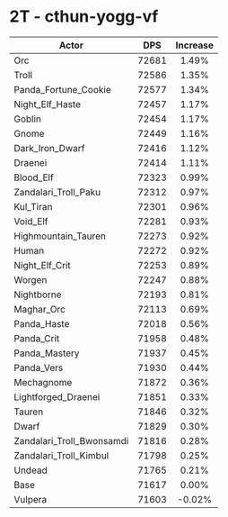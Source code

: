 # 2T - cthun-yogg-vf
| Actor | DPS | Increase |
|---|:---:|:---:|
|Orc|72681|1.49%|
|Troll|72586|1.35%|
|Panda_Fortune_Cookie|72577|1.34%|
|Night_Elf_Haste|72457|1.17%|
|Goblin|72454|1.17%|
|Gnome|72449|1.16%|
|Dark_Iron_Dwarf|72416|1.12%|
|Draenei|72414|1.11%|
|Blood_Elf|72323|0.99%|
|Zandalari_Troll_Paku|72312|0.97%|
|Kul_Tiran|72301|0.96%|
|Void_Elf|72281|0.93%|
|Highmountain_Tauren|72273|0.92%|
|Human|72272|0.92%|
|Night_Elf_Crit|72253|0.89%|
|Worgen|72247|0.88%|
|Nightborne|72193|0.81%|
|Maghar_Orc|72113|0.69%|
|Panda_Haste|72018|0.56%|
|Panda_Crit|71958|0.48%|
|Panda_Mastery|71937|0.45%|
|Panda_Vers|71930|0.44%|
|Mechagnome|71872|0.36%|
|Lightforged_Draenei|71851|0.33%|
|Tauren|71846|0.32%|
|Dwarf|71829|0.30%|
|Zandalari_Troll_Bwonsamdi|71816|0.28%|
|Zandalari_Troll_Kimbul|71798|0.25%|
|Undead|71765|0.21%|
|Base|71617|0.00%|
|Vulpera|71603|-0.02%|
